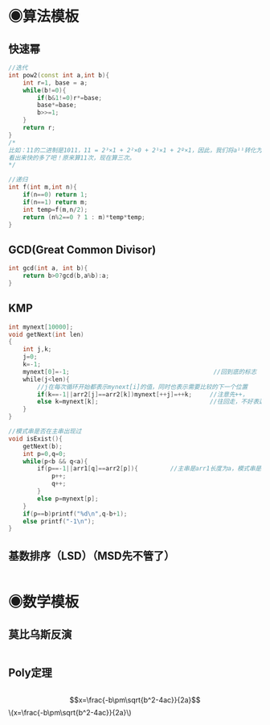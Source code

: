 # ◉算法模板

## 快速幂
```C++
//迭代
int pow2(const int a,int b){
    int r=1, base = a;
    while(b!=0){
        if(b&1!=0)r*=base;
        base*=base;
        b>>=1;
    }
    return r;
}
/*
比如：11的二进制是1011，11 = 2³×1 + 2²×0 + 2¹×1 + 2º×1，因此，我们将a¹¹转化为算 a2^0*a2^1*a2^3，也就是a1*a2*a8，
看出来快的多了吧！原来算11次，现在算三次。
*/
```

```C++
//递归
int f(int m,int n){ 
    if(n==0) return 1;
    if(n==1) return m;
    int temp=f(m,n/2);
    return (n%2==0 ? 1 : m)*temp*temp;
}
```

## GCD(Great Common Divisor)
```C++
int gcd(int a, int b){
    return b>0?gcd(b,a%b):a;
}
```
## KMP
```C++
int mynext[10000];
void getNext(int len)
{
    int j,k;
    j=0;
    k=-1;
    mynext[0]=-1;                                        //回到底的标志
    while(j<len){
        //j在每次循环开始都表示mynext[i]的值，同时也表示需要比较的下一个位置
        if(k==-1||arr2[j]==arr2[k])mynext[++j]=++k;     //注意先++，
        else k=mynext[k];                               //往回走，不好表达。。。（k肯定要在在前缀活动，是吧！）
    }
}

//模式串是否在主串出现过
void isExist(){
    getNext(b);
    int p=0,q=0;
    while(p<b && q<a){
        if(p==-1||arr1[q]==arr2[p]){         //主串是arr1长度为a，模式串是arr2长度为b
            p++;   
            q++;
        }
        else p=mynext[p];
    }
    if(p==b)printf("%d\n",q-b+1);
    else printf("-1\n");
}
```

## 基数排序（LSD）（MSD先不管了）
```C++

```



# ◉数学模板

## 莫比乌斯反演
```

```

## Poly定理
```

```
$$x=\frac{-b\pm\sqrt{b^2-4ac}}{2a}$$
\\(x=\frac{-b\pm\sqrt{b^2-4ac}}{2a}\\)

